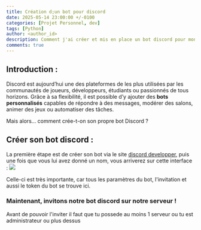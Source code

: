 ```yaml
---
title: Création d;un bot pour discord
date: 2025-05-14 23:00:00 +/-0100
categories: [Projet Personnel, dev]
tags: [Python]
author: <author_id>
description: Comment j'ai créer et mis en place un bot discord pour mon serveur
comments: true
---
```



## Introduction :

Discord est aujourd’hui une des plateformes de les plus utilisées par les communautés de joueurs, développeurs, étudiants ou passionnés de tous horizons. Grâce à sa flexibilité, il est possible d’y ajouter des **bots personnalisés** capables de répondre à des messages, modérer des salons, animer des jeux ou automatiser des tâches.

Mais alors… comment crée-t-on son propre bot Discord ?


## Créer son bot discord :
La première étape est de créer son bot via le site [discord developper](https://discord.com/developers/application), puis une fois que vous lui avez donné un nom, vous arriverez sur cette interface :
![]("F:\imgBlog\application.png")

Celle-ci est très importante, car tous les paramètres du bot, l'invitation et aussi le token du bot se trouve ici.

### Maintenant, invitons notre bot discord sur notre serveur !
Avant de pouvoir l'inviter il faut que tu possede au moins 1 serveur ou tu est administrateur ou plus dessus
